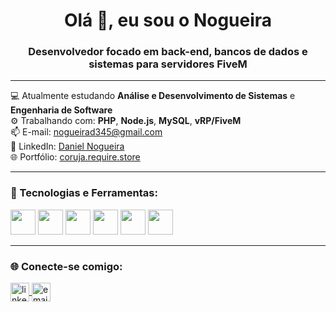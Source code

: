 <h1 align="center">Olá 👋, eu sou o Nogueira</h1>
<h3 align="center">Desenvolvedor focado em back-end, bancos de dados e sistemas para servidores FiveM</h3>

---

💻 Atualmente estudando **Análise e Desenvolvimento de Sistemas** e **Engenharia de Software**  
⚙️ Trabalhando com: **PHP**, **Node.js**, **MySQL**, **vRP/FiveM**  
📫 E-mail: nogueirad345@gmail.com  
🔗 LinkedIn: [Daniel Nogueira](https://linkedin.com/in/daniel-nogueira-64b556140)  
🌐 Portfólio: [coruja.require.store](https://coruja.require.store)

---

### 🧰 Tecnologias e Ferramentas:

<p align="left">
  <img src="https://cdn.jsdelivr.net/gh/devicons/devicon/icons/html5/html5-original.svg" width="40" height="40"/>
  <img src="https://cdn.jsdelivr.net/gh/devicons/devicon/icons/css3/css3-original.svg" width="40" height="40"/>
  <img src="https://cdn.jsdelivr.net/gh/devicons/devicon/icons/php/php-original.svg" width="40" height="40"/>
  <img src="https://cdn.jsdelivr.net/gh/devicons/devicon/icons/javascript/javascript-original.svg" width="40" height="40"/>
  <img src="https://cdn.jsdelivr.net/gh/devicons/devicon/icons/nodejs/nodejs-original.svg" width="40" height="40"/>
  <img src="https://cdn.jsdelivr.net/gh/devicons/devicon/icons/mysql/mysql-original.svg" width="40" height="40"/>
</p>

---

### 🌐 Conecte-se comigo:

<p align="left">
  <a href="https://linkedin.com/in/daniel-nogueira-64b556140" target="blank">
    <img align="center" src="https://cdn.jsdelivr.net/gh/devicons/devicon/icons/linkedin/linkedin-original.svg" alt="linkedin" height="30" width="30" />
  </a>
  <a href="mailto:nogueirad345@gmail.com">
    <img align="center" src="https://cdn-icons-png.flaticon.com/512/732/732200.png" alt="email" height="30" width="30" />
  </a>
</p>
